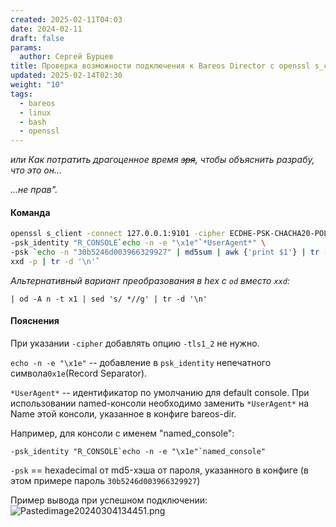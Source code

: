 ```yaml
---
created: 2025-02-11T04:03
date: 2024-02-11
draft: false
params:
  author: Сергей Бурцев
title: Проверка возможности подключения к Bareos Director с openssl s_client
updated: 2025-02-14T02:30
weight: "10"
tags:
  - bareos
  - linux
  - bash
  - openssl
---
```

*или Как потратить драгоценное время ~~зря~~, чтобы объяснить разрабу, что это он...*

*...не прав".*

#### Команда

```bash
openssl s_client -connect 127.0.0.1:9101 -cipher ECDHE-PSK-CHACHA20-POLY1305 \
-psk_identity "R_CONSOLE`echo -n -e "\x1e"`*UserAgent*" \
-psk `echo -n "30b5246d003966329927" | md5sum | awk {'print $1'} | tr -d '\n'|\
xxd -p | tr -d '\n'`
```

*Альтернативный вариант преобразования в hex с `od` вместо `xxd`:*

`| od -A n -t x1 | sed 's/ *//g' | tr -d '\n'`
#### Пояснения

При указании `-cipher` добавлять опцию `-tls1_2` не нужно.

`echo -n -e "\x1e"` -- добавление в `psk_identity` непечатного символа`0x1e`(Record Separator).

`*UserAgent*` -- идентификатор по умолчанию для default console. При использовании named-консоли необходимо заменить `*UserAgent*` на Name этой консоли, указанное в конфиге bareos-dir. 

Например, для консоли с именем "named_console":

`` -psk_identity "R_CONSOLE`echo -n -e "\x1e"`named_console" ``

`-psk` == hexadecimal от md5-хэша от пароля, указанного в конфиге (в этом примере пароль `30b5246d003966329927`)

Пример вывода при успешном подключении:
<img
src="../bareos-dir-openssl-sclient/631586959ec0194cecf8c9421077b33500838ad8.png"
class="wikilink" alt="Pastedimage20240304134451.png" />
